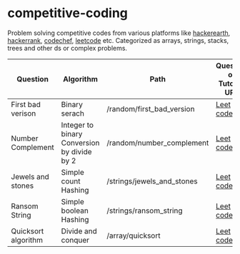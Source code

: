 # competitive-coding

Problem solving competitive codes from various platforms like [hackerearth](https://www.hackerearth.com/challenges/), [hackerrank](https://www.hackerrank.com/), [codechef](https://www.codechef.com/), [leetcode](https://leetcode.com/) etc. Categorized as arrays, strings, stacks, trees and other ds or complex problems.

Question | Algorithm | Path | Question or Tutorial URL | Type
--- | --- | --- | --- | ---
First bad verison | Binary serach | /random/first_bad_version | [Leet code](https://leetcode.com/explore/challenge/card/may-leetcoding-challenge/534/week-1-may-1st-may-7th/3316/) | Challenge
Number Complement | Integer to binary Conversion by divide by 2 | /random/number_complement | [Leet code](https://leetcode.com/explore/challenge/card/may-leetcoding-challenge/534/week-1-may-1st-may-7th/3319/) | Challenge
Jewels and stones | Simple count Hashing | /strings/jewels_and_stones | [Leet code](https://leetcode.com/explore/challenge/card/may-leetcoding-challenge/534/week-1-may-1st-may-7th/3317/) | Challenge
Ransom String | Simple boolean Hashing | /strings/ransom_string | [Leet code](https://leetcode.com/explore/challenge/card/may-leetcoding-challenge/534/week-1-may-1st-may-7th/3318/) | Challenge
Quicksort algorithm | Divide and conquer | /array/quicksort | [Leet code](https://discuss.codechef.com/t/data-structure-tutorial-array/13551) | Practice

